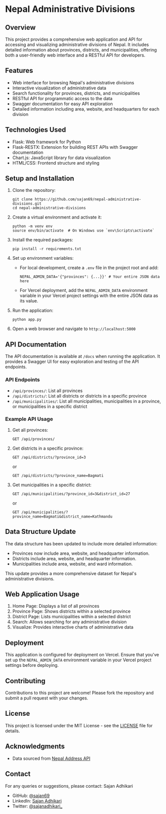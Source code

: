 # Nepal Administrative Divisions

## Overview

This project provides a comprehensive web application and API for accessing and visualizing administrative divisions of Nepal. It includes detailed information about provinces, districts, and municipalities, offering both a user-friendly web interface and a RESTful API for developers.

## Features

- Web interface for browsing Nepal's administrative divisions
- Interactive visualization of administrative data
- Search functionality for provinces, districts, and municipalities
- RESTful API for programmatic access to the data
- Swagger documentation for easy API exploration
- Detailed information including area, website, and headquarters for each division

## Technologies Used

- Flask: Web framework for Python
- Flask-RESTX: Extension for building REST APIs with Swagger documentation
- Chart.js: JavaScript library for data visualization
- HTML/CSS: Frontend structure and styling

## Setup and Installation

1. Clone the repository:
   ```
   git clone https://github.com/sajan69/nepal-administrative-divisions.git
   cd nepal-administrative-divisions
   ```

2. Create a virtual environment and activate it:
   ```
   python -m venv env
   source env/bin/activate  # On Windows use `env\Scripts\activate`
   ```

3. Install the required packages:
   ```
   pip install -r requirements.txt
   ```

4. Set up environment variables:
   - For local development, create a `.env` file in the project root and add:
     ```
     NEPAL_ADMIN_DATA='{"provinces": {...}}' # Your entire JSON data here
     ```
   - For Vercel deployment, add the `NEPAL_ADMIN_DATA` environment variable in your Vercel project settings with the entire JSON data as its value.

5. Run the application:
   ```
   python app.py
   ```

6. Open a web browser and navigate to `http://localhost:5000`

## API Documentation

The API documentation is available at `/docs` when running the application. It provides a Swagger UI for easy exploration and testing of the API endpoints.

### API Endpoints

- `/api/provinces/`: List all provinces
- `/api/districts/`: List all districts or districts in a specific province
- `/api/municipalities/`: List all municipalities, municipalities in a province, or municipalities in a specific district

### Example API Usage

1. Get all provinces:
   ```
   GET /api/provinces/
   ```

2. Get districts in a specific province:
   ```
   GET /api/districts/?province_id=3
   ```
   or
   ```
   GET /api/districts/?province_name=Bagmati
   ```

3. Get municipalities in a specific district:
   ```
   GET /api/municipalities/?province_id=3&district_id=27
   ```
   or
   ```
   GET /api/municipalities/?province_name=Bagmati&district_name=Kathmandu
   ```
   
## Data Structure Update

The data structure has been updated to include more detailed information:

- Provinces now include area, website, and headquarter information.
- Districts include area, website, and headquarter information.
- Municipalities include area, website, and ward information.

This update provides a more comprehensive dataset for Nepal's administrative divisions.

## Web Application Usage

1. Home Page: Displays a list of all provinces
2. Province Page: Shows districts within a selected province
3. District Page: Lists municipalities within a selected district
4. Search: Allows searching for any administrative division
5. Visualize: Provides interactive charts of administrative data

## Deployment

This application is configured for deployment on Vercel. Ensure that you've set up the `NEPAL_ADMIN_DATA` environment variable in your Vercel project settings before deploying.

## Contributing

Contributions to this project are welcome! Please fork the repository and submit a pull request with your changes.

## License

This project is licensed under the MIT License - see the [LICENSE](LICENSE) file for details.

## Acknowledgments

- Data sourced from [Nepal Address API](https://github.com/bimalstha23/Nepal-Address-API/)

## Contact

For any queries or suggestions, please contact:
Sajan Adhikari
- GitHub: [@sajan69](https://github.com/sajan69)
- LinkedIn: [Sajan Adhikari](https://www.linkedin.com/in/sajanadhikari)
- Twitter: [@sajanadhikari_](https://twitter.com/sajanadhikari_)

